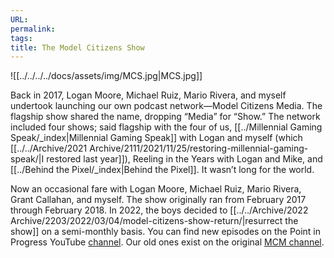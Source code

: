 ```yaml
---
URL: 
permalink: 
tags: 
title: The Model Citizens Show
---
```

![[../../../../docs/assets/img/MCS.jpg|MCS.jpg]]

Back in 2017, Logan Moore, Michael Ruiz, Mario Rivera, and myself undertook launching our own podcast network—Model Citizens Media. The flagship show shared the name, dropping “Media” for “Show.” The network included four shows; said flagship with the four of us, [[../Millennial Gaming Speak/_index|Millennial Gaming Speak]] with Logan and myself (which [[../../Archive/2021 Archive/2111/2021/11/25/restoring-millennial-gaming-speak/|I restored last year]]), Reeling in the Years with Logan and Mike, and [[../Behind the Pixel/_index|Behind the Pixel]]. It wasn’t long for the world.

Now an occasional fare with Logan Moore, Michael Ruiz, Mario Rivera, Grant Callahan, and myself. The show originally ran from February 2017 through February 2018. In 2022, the boys decided to [[../../Archive/2022 Archive/2203/2022/03/04/model-citizens-show-return/|resurrect the show]] on a semi-monthly basis. You can find new episodes on the Point in Progress YouTube [channel](https://www.youtube.com/channel/UCxEe--Q54HeknjfaQGbGCOw). Our old ones exist on the original [MCM channel](http://www.youtube.com/@modelcitizens6108).